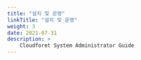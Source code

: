 ```yaml
---
title: "설치 및 운영"
linkTitle: "설치 및 운영"
weight: 3
date: 2021-07-31
description: >
    Cloudforet System Administrator Guide
---
```

